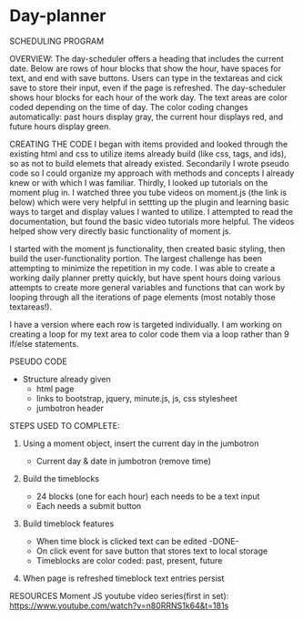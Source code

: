 # Day-planner
SCHEDULING PROGRAM

OVERVIEW:
The day-scheduler offers a heading that includes the current date. Below are rows of hour blocks that show the hour, have spaces for text, and end with save buttons. Users can type in the textareas and cick save to store their input, even if the page is refreshed. The day-scheduler shows hour blocks for each hour of the work day. The text areas are color coded depending on the time of day.  The color coding changes automatically: past hours display gray, the current hour displays red, and future hours display green. 

CREATING THE CODE
I began with items provided and looked through the existing html and css to utilize items already build (like css, tags, and ids), so as not to build elemets that already existed. Secondarily I wrote pseudo code so I could organize my approach with methods and concepts I already knew or with which I was familiar. Thirdly, I looked up tutorials on the moment plug in. I watched three you tube videos on moment.js (the link is below) which were very helpful in settting up the plugin and learning basic ways to target and display values I wanted to utilize. I attempted to read the documentation, but found the basic video tutorials more helpful. The videos helped show very directly basic functionality of moment js. 

I started with the moment js functionality, then created basic styling, then build the user-functionality portion. The largest challenge has been attempting to minimize the repetition in my code. I was able to create a working daily planner pretty quickly, but have spent hours doing various attempts to create more general variables and functions that can work by looping through all the iterations of page elements (most notably those textareas!). 

I have a version where each row is targeted individually. I am working on creating a loop for my text area to color code them via a loop rather than 9 if/else statements. 


PSEUDO CODE

* Structure already given
    - html page
    - links to bootstrap, jquery, minute.js, js, css stylesheet
    - jumbotron header

STEPS USED TO COMPLETE:

1. Using a moment object, insert the current day in the jumbotron 
    - Current day & date in jumbotron (remove time) 

2. Build the timeblocks 
    - 24 blocks (one for each hour) each needs to be a text input 
    - Each needs a submit button

3. Build timeblock features
    - When time block is clicked text can be edited -DONE-
    - On click event for save button that stores text to local storage 
    - Timeblocks are color coded: past, present, future
        
4. When page is refreshed timeblock text entries persist 

RESOURCES
Moment JS youtube video series(first in set): https://www.youtube.com/watch?v=n80RRNS1k64&t=181s
